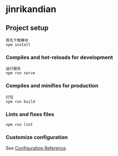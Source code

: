 # jinrikandian

## Project setup
```
首先下载模块
npm install
```

### Compiles and hot-reloads for development
```
运行服务
npm run serve
```

### Compiles and minifies for production
```
打包
npm run build
```

### Lints and fixes files
```
npm run lint
```

### Customize configuration
See [Configuration Reference](https://cli.vuejs.org/config/).
